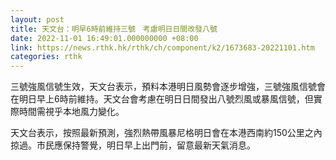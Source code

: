```yaml
---
layout: post
title: 天文台：明早6時前維持三號　考慮明日日間改發八號
date: 2022-11-01 16:49:01.000000000 +08:00
link: https://news.rthk.hk/rthk/ch/component/k2/1673683-20221101.htm
categories: rthk
---
```


三號強風信號生效，天文台表示，預料本港明日風勢會逐步增強，三號強風信號會在明日早上6時前維持。天文台會考慮在明日日間發出八號烈風或暴風信號，但實際時間需視乎本地風力變化。

天文台表示，按照最新預測，強烈熱帶風暴尼格明日會在本港西南約150公里之內掠過。市民應保持警覺，明日早上出門前，留意最新天氣消息。
